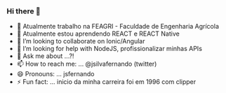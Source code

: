### Hi there 👋

<!--
**jsfernando/jsfernando** is a ✨ _special_ ✨ repository because its `README.md` (this file) appears on your GitHub profile.
 - -->
  

- 🔭 Atualmente trabalho na FEAGRI - Faculdade de Engenharia Agrícola
- 🌱 Atualmente estou aprendendo  REACT e REACT Native
- 👯 I’m looking to collaborate on  Ionic/Angular       
- 🤔 I’m looking for help with  NodeJS, profissionalizar minhas APIs
- 💬 Ask me about ...?!   
- 📫 How to reach me: ...  @jsilvafernando (twitter)
- 😄 Pronouns: ...  jsfernando  
- ⚡ Fun fact: ...  inicio da minha carreira foi em 1996 com clipper
